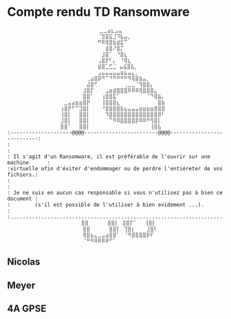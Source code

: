 # Compte rendu TD Ransomware

                                  ⣀⣀⣴⣆⣠⣤⠀⠀⠀⠀⠀⠀⠀
                    ⠀⠀⠀⠀⠀⠀⠀⠀⠀⠀⠀⠈⣻⣿⣯⣘⠹⣧⣤⡀⠀⠀⠀⠀⠀
                    ⠀⠀⠀⠀⠀⠀⠀⠀⠀⠀⠀⠛⠿⢿⣿⣷⣾⣯⠉⠀⠀⠀⠀⠀⠀
                    ⠀⠀⠀⠀⠀⠀⠀⠀⠀⠀⠀⠀⠀⣾⣿⠜⣿⡍⠀⠀⠀⠀⠀⠀⠀
                    ⠀⠀⠀⠀⠀⠀⠀⠀⠀⠀⠀⠀⣸⣿⠁⠀⠘⣿⣆⠀⠀⠀⠀⠀⠀
                    ⠀⠀⠀⠀⠀⠀⠀⠀⠀⠀⠀⢠⣿⡟⠃⡄⠀⠘⢿⣆⠀⠀⠀⠀⠀
                    ⠀⠀⠀⠀⠀⠀⠀⠀⠀⠀⠀⣾⣿⣁⣋⣈ ⣤⣮⣿⣧⡀⠀
                    ⠀⠀⠀⠀⠀⠀⠀⠀⠀⠀⠀⣠⣤⣤⣤⣤⣤⣶⣦⣤⣄⡀⠀⠀⠀⠀⠀⠀⠀⠀
                    ⠀⠀⠀⠀⠀⠀⠀⠀⢀⣴⣿⡿⠛⠉⠙⠛⠛⠛⠛⠻⢿⣿⣷⣤⡀⠀⠀⠀⠀⠀
                    ⠀⠀⠀⠀⠀⠀⠀⠀⣼⣿⠋⠀⠀⠀⠀⠀⠀⠀⢀⣀⣀⠈⢻⣿⣿⡄⠀⠀⠀⠀
                    ⠀⠀⠀⠀⠀⠀⠀⣸⣿⡏⠀⠀⠀⣠⣶⣾⣿⣿⣿⠿⠿⠿⢿⣿⣿⣿⣄⠀⠀⠀
                    ⠀⠀⠀⠀⠀⠀⠀⣿⣿⠁⠀⠀⢰⣿⣿⣯⠁⠀⠀⠀⠀⠀⠀⠀⠈⠙⢿⣷⡄⠀
                    ⠀⠀⣀⣤⣴⣶⣶⣿⡟⠀⠀⠀⢸⣿⣿⣿⣆⠀⠀⠀⠀⠀⠀⠀⠀⠀⠀⣿⣷⠀
                    ⠀⢰⣿⡟⠋⠉⣹⣿⡇⠀⠀⠀⠘⣿⣿⣿⣿⣷⣦⣤⣤⣤⣶⣶⣶⣶⣿⣿⣿⠀
                    ⠀⢸⣿⡇⠀⠀⣿⣿⡇⠀⠀⠀⠀⠹⣿⣿⣿⣿⣿⣿⣿⣿⣿⣿⣿⣿⣿⡿⠃⠀
                    ⠀⣸⣿⡇⠀⠀⣿⣿⡇⠀⠀⠀⠀⠀⠉⠻⠿⣿⣿⣿⣿⡿⠿⠿⠛⢻⣿⡇⠀⠀
                    ⠀⣿⣿⠁⠀⠀⣿⣿⡇⠀⠀⠀⠀⠀⠀⠀⠀⠀⠀⠀⠀⠀⠀⠀⠀⢸⣿⣧⠀⠀        
    :--------------------@@@@------------------------@@@@---------------------------:
    :                                                                               :
    : Il s'agit d'un Ransomware, il est préférable de l'ouvrir sur une machine      :
    :virtuelle afin d'éviter d'endommager ou de perdre l'entiéreter de vos fichiers.:
    :                                                                               :
    : Je ne suis en aucun cas responsable si vous n'utilisez pas à bien ce document :
    :        (s'il est possible de l'utiliser à bien evidement ...).                :
    :...............................................................................:
                            ⣿⣿⠀⠀⠀⠀⠀⣿⣿⡇⠀⣽⣿⡏⠁⠀⠀⢸⣿⡇⠀⠀⠀
                    ⠀⠀⠀⠀⠀⠀⠀⣿⣿⠀⠀⠀⠀⠀⣿⣿⡇⠀⢹⣿⡆⠀⠀⠀⣸⣿⠇⠀⠀⠀
                    ⠀⠀⠀⠀⠀⠀⠀⢿⣿⣦⣄⣀⣠⣴⣿⣿⠁⠀⠈⠻⣿⣿⣿⣿⡿⠏⠀⠀⠀⠀
                    ⠀⠀⠀⠀⠀⠀⠀⠈⠛⠻⠿⠿⠿⠿⠋⠁⠀⠀⠀⠀⠀⠀⠀⠀⠀⠀⠀⠀⠀


## Nicolas
## Meyer
## 4A GPSE
